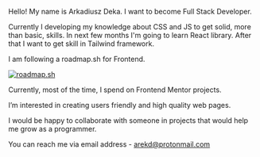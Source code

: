 Hello! My name is Arkadiusz Deka. I want to become Full Stack Developer. 

Currently I developing my knowledge about CSS and JS to get solid, more than basic, skills. In next few months I'm going to learn React library. After that I want to get skill in Tailwind framework.  

I am following a roadmap.sh for Frontend. 


[![roadmap.sh](https://api.roadmap.sh/v1-badge/tall/643adf2de2725773748e3f17?variant=dark)](https://roadmap.sh)

Currently, most of the time, I spend on Frontend Mentor projects.

I’m interested in creating users friendly and high quality web pages.

I would be happy to collaborate with someone in projects that would help me grow as a programmer. 


You can reach me via email address - arekd@protonmail.com
